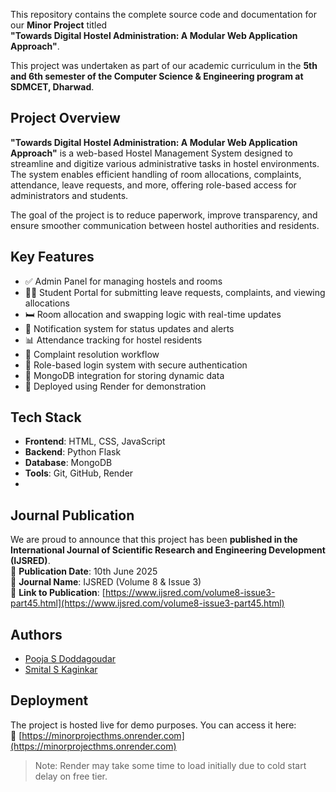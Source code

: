 This repository contains the complete source code and documentation for our **Minor Project** titled  
**"Towards Digital Hostel Administration: A Modular Web Application Approach"**.  

This project was undertaken as part of our academic curriculum in the **5th and 6th semester of the Computer Science & Engineering program at SDMCET, Dharwad**.

## Project Overview

**"Towards Digital Hostel Administration: A Modular Web Application Approach"** is a web-based Hostel Management System designed to streamline and digitize various administrative tasks 
in hostel environments. The system enables efficient handling of room allocations, complaints, attendance, leave requests, and more, offering role-based access for administrators and students.

The goal of the project is to reduce paperwork, improve transparency, and ensure smoother communication between hostel authorities and residents.

## Key Features

- ✅ Admin Panel for managing hostels and rooms  
- 🧑‍🎓 Student Portal for submitting leave requests, complaints, and viewing allocations  
- 🛏️ Room allocation and swapping logic with real-time updates  
- 🔔 Notification system for status updates and alerts  
- 📊 Attendance tracking for hostel residents  
- 🧾 Complaint resolution workflow  
- 📑 Role-based login system with secure authentication  
- 💾 MongoDB integration for storing dynamic data  
- 🚀 Deployed using Render for demonstration

## Tech Stack

- **Frontend**: HTML, CSS, JavaScript
- **Backend**: Python Flask
- **Database**: MongoDB
- **Tools**: Git, GitHub, Render
- 
## Journal Publication

We are proud to announce that this project has been **published in the International Journal of Scientific Research and Engineering Development (IJSRED)**.  
📅 **Publication Date**: 10th June 2025  
📄 **Journal Name**: IJSRED (Volume 8 & Issue 3)  
🔗 **Link to Publication**: [https://www.ijsred.com/volume8-issue3-part45.html](https://www.ijsred.com/volume8-issue3-part45.html)

## Authors
- [Pooja S Doddagoudar](https://github.com/POOJASD24)
- [Smital S Kaginkar](https://github.com/Smital25)
## Deployment

The project is hosted live for demo purposes. You can access it here:  
🔗 [https://minorprojecthms.onrender.com](https://minorprojecthms.onrender.com)
> Note: Render may take some time to load initially due to cold start delay on free tier.
